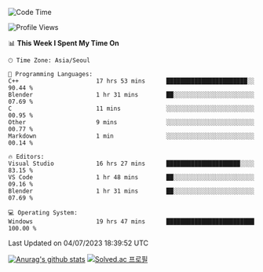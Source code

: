 <!--START_SECTION:waka-->
![Code Time](http://img.shields.io/badge/Code%20Time-350%20hrs%2015%20mins-blue)

![Profile Views](http://img.shields.io/badge/Profile%20Views-1-blue)

📊 **This Week I Spent My Time On** 

```text
🕑︎ Time Zone: Asia/Seoul

💬 Programming Languages: 
C++                      17 hrs 53 mins      ███████████████████████░░   90.44 % 
Blender                  1 hr 31 mins        ██░░░░░░░░░░░░░░░░░░░░░░░   07.69 % 
C                        11 mins             ░░░░░░░░░░░░░░░░░░░░░░░░░   00.95 % 
Other                    9 mins              ░░░░░░░░░░░░░░░░░░░░░░░░░   00.77 % 
Markdown                 1 min               ░░░░░░░░░░░░░░░░░░░░░░░░░   00.14 % 

🔥 Editors: 
Visual Studio            16 hrs 27 mins      █████████████████████░░░░   83.15 % 
VS Code                  1 hr 48 mins        ██░░░░░░░░░░░░░░░░░░░░░░░   09.16 % 
Blender                  1 hr 31 mins        ██░░░░░░░░░░░░░░░░░░░░░░░   07.69 % 

💻 Operating System: 
Windows                  19 hrs 47 mins      █████████████████████████   100.00 % 
```


 Last Updated on 04/07/2023 18:39:52 UTC
<!--END_SECTION:waka-->
[![Anurag's github stats](https://github-readme-stats.vercel.app/api?username=heosumin518)](https://github.com/anuraghazra/github-readme-stats)
[![Solved.ac
프로필](http://mazassumnida.wtf/api/v2/generate_badge?boj=heosumin)](https://solved.ac/heosumin)

